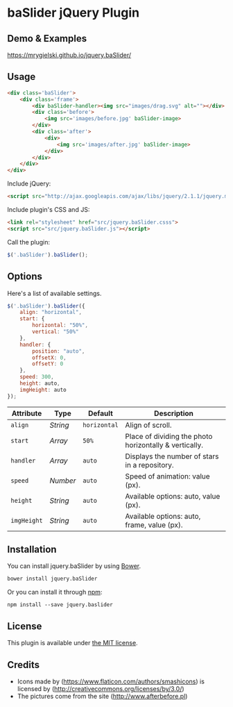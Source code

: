 # baSlider jQuery Plugin

## Demo & Examples

<https://mrygielski.github.io/jquery.baSlider/>

## Usage

```html
<div class='baSlider'>
	<div class='frame'>
		<div baSlider-handler><img src="images/drag.svg" alt=""></div>
		<div class='before'>
			<img src='images/before.jpg' baSlider-image>
		</div>  
		<div class='after'>
			<div>
				<img src='images/after.jpg' baSlider-image>
			</div>
		</div>  
	</div>
</div>
```

Include jQuery:

```html
<script src="http://ajax.googleapis.com/ajax/libs/jquery/2.1.1/jquery.min.js"></script>
```

Include plugin's CSS and JS:

```html
<link rel="stylesheet" href="src/jquery.baSlider.csss">
<script src="src/jquery.baSlider.js"></script>
```

Call the plugin:

```javascript
$('.baSlider').baSlider();
```

## Options

Here's a list of available settings.

```javascript
$('.baSlider').baSlider({
	align: "horizontal",
    start: {
        horizontal: "50%",
        vertical: "50%"
    },
	handler: {
		position: "auto",
		offsetX: 0,
		offsetY: 0
	},
    speed: 300,
	height: auto,
	imgHeight: auto
});
```

Attribute			| Type				| Default		| Description
---						| ---					| ---				| ---
`align`		| *String*		| `horizontal`		| Align of scroll.
`start`		| *Array*		| `50%`		| Place of dividing the photo horizontally & vertically.
`handler`		| *Array*		| `auto`		| Displays the number of stars in a repository.
`speed`		| *Number*		| `auto`		| Speed of animation: value (px).
`height`		| *String*		| `auto`		| Available options: auto, value (px).
`imgHeight`	| *String*		| `auto`		| Available options: auto, frame, value (px).

## Installation

You can install jquery.baSlider by using [Bower](http://bower.io/).

```bash
bower install jquery.baSlider
```

Or you can install it through [npm](https://www.npmjs.com/):

```
npm install --save jquery.baslider
```

## License

This plugin is available under [the MIT license](https://opensource.org/licenses/mit-license.php).

## Credits

* Icons made by (https://www.flaticon.com/authors/smashicons) is licensed by (http://creativecommons.org/licenses/by/3.0/)
* The pictures come from the site (http://www.afterbefore.pl) 
